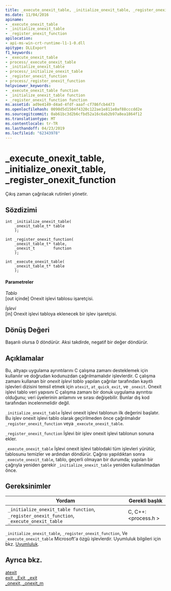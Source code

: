 ```yaml
---
title: _execute_onexit_table, _initialize_onexit_table, _register_onexit_function
ms.date: 11/04/2016
apiname:
- _execute_onexit_table
- _initialize_onexit_table
- _register_onexit_function
apilocation:
- api-ms-win-crt-runtime-l1-1-0.dll
apitype: DLLExport
f1_keywords:
- _execute_onexit_table
- process/_execute_onexit_table
- _initialize_onexit_table
- process/_initialize_onexit_table
- _register_onexit_function
- process/_register_onexit_function
helpviewer_keywords:
- _execute_onexit_table function
- _initialize_onexit_table function
- _register_onexit_function function
ms.assetid: ad9e4149-d4ad-4fdf-aaaf-cf786fcb4473
ms.openlocfilehash: 0090d5d1504f4320c122ae1e811e0af88cccdd2e
ms.sourcegitcommit: 0ab61bc3d2b6cfbd52a16c6ab2b97a8ea1864f12
ms.translationtype: MT
ms.contentlocale: tr-TR
ms.lasthandoff: 04/23/2019
ms.locfileid: "62343978"
---
```

# <a name="executeonexittable-initializeonexittable-registeronexitfunction"></a>_execute_onexit_table, _initialize_onexit_table, _register_onexit_function

Çıkış zaman çağrılacak rutinleri yönetir.

## <a name="syntax"></a>Sözdizimi

```
int _initialize_onexit_table(
    _onexit_table_t* table
    );

int _register_onexit_function(
    _onexit_table_t* table,
    _onexit_t        function
    );

int _execute_onexit_table(
    _onexit_table_t* table
    );
```

#### <a name="parameters"></a>Parametreler

*Tablo*<br/>
[out içinde] Onexit işlevi tablosu işaretçisi.

*İşlevi*<br/>
[in] Onexit işlevi tabloya eklenecek bir işlev işaretçisi.

## <a name="return-value"></a>Dönüş Değeri

Başarılı olursa 0 döndürür. Aksi takdirde, negatif bir değer döndürür.

## <a name="remarks"></a>Açıklamalar

Bu, altyapı uygulama ayrıntılarını C çalışma zamanı desteklemek için kullanılır ve doğrudan kodunuzdan çağrılmamalıdır işlevlerdir. C çalışma zamanı kullanan bir *onexit işlevi tablo* yapılan çağrılar tarafından kayıtlı işlevleri dizisini temsil etmek için `atexit`, `at_quick_exit`, ve `_onexit`. Onexit işlevi tablo veri yapısını C çalışma zamanı bir donuk uygulama ayrıntısı olduğunu; veri üyelerinin anlamını ve sırası değişebilir. Bunlar dış kod tarafından incelenmelidir değil.

`_initialize_onexit_table` İşlevi onexit işlevi tablonun ilk değerini başlatır.  Bu işlev onexit işlevi tablo olarak geçirilmeden önce çağrılmalıdır `_register_onexit_function` veya `_execute_onexit_table`.

`_register_onexit_function` İşlevi bir işlev onexit işlevi tablonun sonuna ekler.

`_execute_onexit_table` İşlevi onexit işlevi tablodaki tüm işlevleri yürütür, tablosunu temizler ve ardından döndürür. Çağrısı yapıldıktan sonra `_execute_onexit_table`, tablo, geçerli olmayan bir durumda; yapılan bir çağrıyla yeniden gerekir `_initialize_onexit_table` yeniden kullanılmadan önce.

## <a name="requirements"></a>Gereksinimler

|Yordam|Gerekli başlık|
|-------------|---------------------|
|`_initialize_onexit_table function`, `_register_onexit_function`, `_execute_onexit_table`|C, C++: \<process.h >|

`_initialize_onexit_table`, `_register_onexit_function`, Ve `_execute_onexit_table` Microsoft'a özgü işlevlerdir. Uyumluluk bilgileri için bkz. [Uyumluluk](../c-runtime-library/compatibility.md).

## <a name="see-also"></a>Ayrıca bkz.

[atexit](../c-runtime-library/reference/atexit.md)<br/>
[exit, _Exit, _exit](../c-runtime-library/reference/exit-exit-exit.md)<br/>
[_onexit, _onexit_m](../c-runtime-library/reference/onexit-onexit-m.md)
